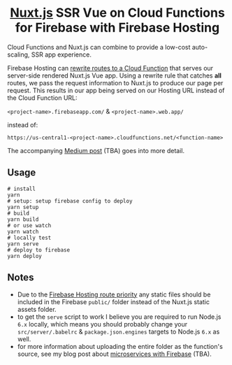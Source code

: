 <div align="center">

# [Nuxt.js][nuxtjs] SSR Vue on Cloud Functions for Firebase with Firebase Hosting

</div>

Cloud Functions and Nuxt.js can combine to provide a low-cost auto-scaling, SSR app experience.

Firebase Hosting can [rewrite routes to a Cloud Function][function-rewrites] that serves our server-side rendered Nuxt.js Vue app. Using a rewrite rule that catches **all** routes, we pass the request information to Nuxt.js to produce our page per request. This results in our app being served on our Hosting URL instead of the Cloud Function URL:

`<project-name>.firebaseapp.com/` & `<project-name>.web.app/`

instead of:

`https://us-central1-<project-name>.cloudfunctions.net/<function-name>`

The accompanying [Medium post][medium-nuxtjs] (TBA) goes into more detail.

## Usage

```shell
# install
yarn
# setup: setup firebase config to deploy
yarn setup
# build
yarn build
# or use watch
yarn watch
# locally test
yarn serve
# deploy to firebase
yarn deploy
```

## Notes

- Due to the [Firebase Hosting route priority][fb-route-priority] any static files should be included in the Firebase `public/` folder instead of the Nuxt.js static assets folder.
- to get the `serve` script to work I believe you are required to run Node.js `6.x` locally, which means you should probably change your `src/server/.babelrc` & `package.json.engines` targets to Node.js `6.x` as well.
- for more information about uploading the entire folder as the function's source, see my blog post about [microservices with Firebase][fb-microservices] (TBA).

[function-rewrites]: https://firebase.google.com/docs/hosting/full-config#section-rewrites
[fb-route-priority]: https://firebase.google.com/docs/hosting/full-config#hosting_priority_order
[medium-nuxtjs]: https://medium.com/@jthegedus/table-of-contents-ec337953b39b
[nuxtjs]: https://nuxtjs.org/
[fb-microservices]: https://medium.com/@jthegedus/table-of-contents-ec337953b39b
